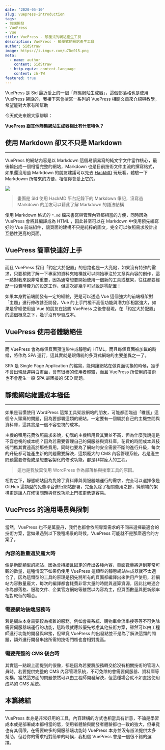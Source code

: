 ```yaml
---
date: '2020-05-10'
slug: vuepress-introduction
tags:
- 前端開發
- VuePress
- Vue
title: VuePress - 顛覆式的網站產生工具
description: VuePress - 顛覆式的網站產生工具
author: SidStraw
image: https://i.imgur.com/u7De015.png
meta:
  - name: author
    content: SidStraw
  - http-equiv: content-language
    content: zh-TW
featured: true
---
```


VuePress 是 Sid 最近愛上的一個「靜態網站生成器」，這個部落格也是使用 VuePress 架設的，我接下來會撰寫一系列的 VuePress 相關文章來介紹與教學，希望能對大家有所幫助

今天就先來跟大家聊聊：

**VuePress 跟其他靜態網站生成器相比有什麼特色？**

## 使用 Markdown 卻又不只是 Markdown

---

VuePress 的網站內容是以 Markdown 這個易讀易寫的純文字文件當作核心，最後輸出成一個相當完整的網站，Markdown 也是目前技術文件主流的撰寫格式，如果還沒用過 Markdown 的朋友建議可以先去 [HackMD](https://hackmd.io/) 玩玩看，體驗一下 Markdowm 所帶來的方便，相信你會愛上它的。

![](https://i.imgur.com/DIrJVmB.png)


> 畫面是 SId 使用 HackMD 平台記錄下的 Markdown 筆記，沒寫過 Markdown 的朋友可以藉此了解 Markdown 的語法結構

使用 Markdown 格式的 `*.md` 檔來書寫與管理內容都相當的方便，同時因為 VuePress 會將其編譯成為 HTML ，因此甚至可以在 Markdown 中使用預先編寫好的 Vue 前端組件，讓頁面的建構不只是純粹的圖文，完全可以依照需求設計出互動性更高的頁面。

## VuePress 簡單快速好上手

---

而且 VuePress 採用「約定大於配置」的思路也是一大亮點，如果沒有特殊的需求，只要稍微了解一下專案的資料夾結構就可以開始專注於文章與內容的創作，這一點對我來說非常重要，因為通常想要開始使用一個新的工具或框架，往往都要經歷一段費時費力的設定工作，但這次卻幾乎可以說是零配置！

如果本身對前端開發有一定的經驗，更是可以透過 Vue 這個強大的前端框架對「主題」進行修改甚至開發，Vue 的上手門檻不高但功能與潛力卻相當強大，如果是曾經使用過 Vue 的朋友在接觸 VuePress 之後會發現，在「約定大於配置」的這個概念之下，幾乎沒有學習成本。

## VuePress 使用者體驗絕佳

---

而 VuePress 會為每個頁面預渲染生成靜態的 HTML，而且每個頁面被加載的時候，將作為 SPA 運行，這其實就是跟傳統的多頁式網站的主要差異之一了。

SPA 是 Single Page Application 的縮寫，能夠讓網站在做頁面切換的時候，幾乎不會出現延遲與白畫面，會有很棒的使用者體驗，而且 VuePress 所使用的技術也不會產生一般 SPA 最困擾的 SEO 問題。

## 靜態網站維護成本極低

---

如果是習慣使用 WordPress 這類工具架設網站的朋友，可能都面臨過「維護」這個令人頭痛的問題，因為要部署這類的網站，一定要有一個屬於自己的主機空間與資料庫，這其實是一個不容忽視的成本。

主機的租用花費依照需求來說，初階的主機租用費其實並不高，但為什麼我說這是不容忽視的成本呢？因為若需要管理自己的伺服器與資料庫，花費的時間成本與技術門檻其實遠高於那些費用，同時也要為了網站的安全需要不斷的進行升級，每次的升級都可能產生新的問題需要解決，這類龐大的 CMS 內容管理系統，若是產生問題需要修復或是想要客製化的修改功能，都是非常龐大的工程。

> 這也是我放棄使用 WordPress 作為部落格與接案工具的原因。

相對之下，靜態網站因為免除了資料庫與伺服器端運行的需求，完全可以選擇像是 GitHub 這類型的免費平台進行網站部署，完全免除了相關費用之餘，純前端的架構更是讓人在修復問題與修改功能上門檻更低更容易。

## VuePress 的適用場景與限制

---

當然，VuePress 也不是萬靈丹，我們也都會依照專案需求的不同來選擇最適合的技術方案，當如果遇到以下幾種場景的時候，VuePress  可能就不是那麽適合的方案了。

### 內容的數量過於龐大時

像是新聞類型的網站，因為會持續且固定的產出各種內容，頁面數量將達到非常可觀的數量，這種情況下如果仍使用 VuePress 這類型的靜態網站生成器就不太適合了，因為這類型的工具的原理是預先將所有的頁面都編譯出來供用戶使用，若網站內容數量龐大，每次的編譯都會耗費非常大量的時間與運算資源，因此比較適合作為部落格、服務文件、企業官方網站等雖然以內容為主，但頁面數量與更新頻率相對較低的場合。

### 需要網站後端服務時

若是網站本身需要較為複雜的服務，例如會員系統、購物車金流串接等等不可免除需要伺服器端運行的功能，這時候就應該優先考慮其他技術方案，雖然可以由工程師進行功能的開發與串接，但畢竟 VuePress 的出發點並不是為了解決這類的問題，額外進行開發串接所需的技術門檻也會相對提高。

### 需要完整的 CMS 後台時

其實這一點跟上面提到的很像，都是因為若要將服務轉交給沒有相關技術的管理人員時，若要提供完整的 CMS 內容管理系統，不可免除的會需要伺服器、資料庫等架構，當然這方面的問題依然可以由工程師開發解決，但這種場合就不如直接使用成熟的 CMS 系統。

## 本篇總結

---

VuePress 本身是非常好用的工具，內容建構的方式也相當具有新意，不論是學習成本或是部署成本都相當的低，使用者體驗與開發者體驗都也一致的強大，但畢竟也有其侷限，在需要較多的伺服器端功能時 VuePress 本身並沒有辦法提供太多幫助，但若你的需求相對簡單的時候，我相信 VuePress 會是一個很不錯的選擇。